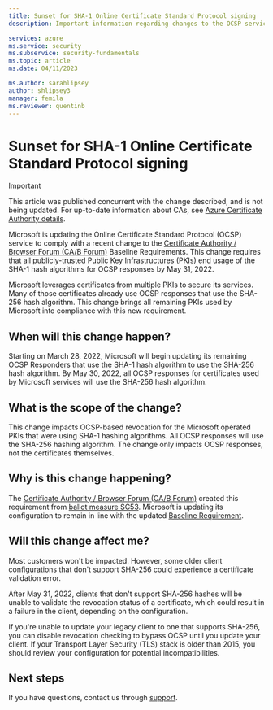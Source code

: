 ```yaml
---
title: Sunset for SHA-1 Online Certificate Standard Protocol signing
description: Important information regarding changes to the OCSP service. 

services: azure
ms.service: security
ms.subservice: security-fundamentals
ms.topic: article
ms.date: 04/11/2023

ms.author: sarahlipsey
author: shlipsey3
manager: femila
ms.reviewer: quentinb
---
```

# Sunset for SHA-1 Online Certificate Standard Protocol signing

> [!IMPORTANT]
> This article was published concurrent with the change described, and is not being updated. For up-to-date information about CAs, see [Azure Certificate Authority details](azure-ca-details.md).

Microsoft is updating the Online Certificate Standard Protocol (OCSP) service to comply with a recent change to the [Certificate Authority / Browser Forum (CA/B Forum)](https://cabforum.org/) Baseline Requirements. This change requires that all publicly-trusted Public Key Infrastructures (PKIs) end usage of the SHA-1 hash algorithms for OCSP responses by May 31, 2022.

Microsoft leverages certificates from multiple PKIs to secure its services. Many of those certificates already use OCSP responses that use the SHA-256 hash algorithm. This change brings all remaining PKIs used by Microsoft into compliance with this new requirement.

## When will this change happen?

Starting on March 28, 2022, Microsoft will begin updating its remaining OCSP Responders that use the SHA-1 hash algorithm to use the SHA-256 hash algorithm. By May 30, 2022, all OCSP responses for certificates used by Microsoft services will use the SHA-256 hash algorithm.

## What is the scope of the change?

This change impacts OCSP-based revocation for the Microsoft operated PKIs that were using SHA-1 hashing algorithms. All OCSP responses will use the SHA-256 hashing algorithm. The change only impacts OCSP responses, not the certificates themselves. 

## Why is this change happening?

The [Certificate Authority / Browser Forum (CA/B Forum)](https://cabforum.org/) created this requirement from [ballot measure SC53](https://cabforum.org/2022/01/26/ballot-sc53-sunset-for-sha-1-ocsp-signing/). Microsoft is updating its configuration to remain in line with the updated [Baseline Requirement](https://cabforum.org/baseline-requirements-documents/).

## Will this change affect me?

Most customers won't be impacted. However, some older client configurations that don't support SHA-256 could experience a certificate validation error.

After May 31, 2022, clients that don't support SHA-256 hashes will be unable to validate the revocation status of a certificate, which could result in a failure in the client, depending on the configuration. 

If you're unable to update your legacy client to one that supports SHA-256, you can disable revocation checking to bypass OCSP until you update your client. If your Transport Layer Security (TLS) stack is older than 2015, you should review your configuration for potential incompatibilities.

## Next steps

If you have questions, contact us through [support](https://azure.microsoft.com/support/options/).
